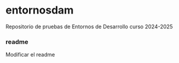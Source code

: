 # entornosdam
Repositorio de pruebas de Entornos de Desarrollo curso 2024-2025

### readme
Modificar el readme
